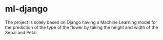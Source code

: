 # ml-django
The project is solely based on Django having a Machine Learning model for the prediction of the type of the flower by taking the height and width of the Sepal and Petal. 
